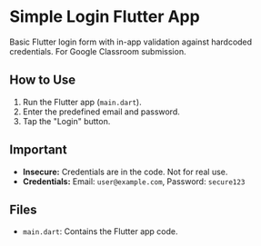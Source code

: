 # Simple Login Flutter App

Basic Flutter login form with in-app validation against hardcoded credentials. For Google Classroom submission.

## How to Use

1. Run the Flutter app (`main.dart`).
2. Enter the predefined email and password.
3. Tap the "Login" button.

## Important

* **Insecure:** Credentials are in the code. Not for real use.
* **Credentials:** Email: `user@example.com`, Password: `secure123`

## Files

* `main.dart`: Contains the Flutter app code.